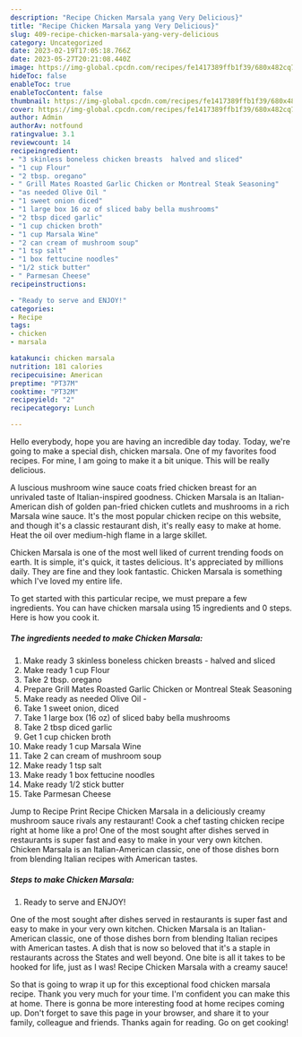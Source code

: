 ```yaml
---
description: "Recipe Chicken Marsala yang Very Delicious}"
title: "Recipe Chicken Marsala yang Very Delicious}"
slug: 409-recipe-chicken-marsala-yang-very-delicious
category: Uncategorized
date: 2023-02-19T17:05:18.766Z
date: 2023-05-27T20:21:08.440Z
image: https://img-global.cpcdn.com/recipes/fe1417389ffb1f39/680x482cq70/chicken-marsala-recipe-main-photo.jpg
hideToc: false
enableToc: true
enableTocContent: false
thumbnail: https://img-global.cpcdn.com/recipes/fe1417389ffb1f39/680x482cq70/chicken-marsala-recipe-main-photo.jpg
cover: https://img-global.cpcdn.com/recipes/fe1417389ffb1f39/680x482cq70/chicken-marsala-recipe-main-photo.jpg
author: Admin
authorAv: notfound
ratingvalue: 3.1
reviewcount: 14
recipeingredient:
- "3 skinless boneless chicken breasts  halved and sliced"
- "1 cup Flour"
- "2 tbsp. oregano"
- " Grill Mates Roasted Garlic Chicken or Montreal Steak Seasoning"
- "as needed Olive Oil "
- "1 sweet onion diced"
- "1 large box 16 oz of sliced baby bella mushrooms"
- "2 tbsp diced garlic"
- "1 cup chicken broth"
- "1 cup Marsala Wine"
- "2 can cream of mushroom soup"
- "1 tsp salt"
- "1 box fettucine noodles"
- "1/2 stick butter"
- " Parmesan Cheese"
recipeinstructions:

- "Ready to serve and ENJOY!"
categories:
- Recipe
tags:
- chicken
- marsala

katakunci: chicken marsala 
nutrition: 181 calories
recipecuisine: American
preptime: "PT37M"
cooktime: "PT32M"
recipeyield: "2"
recipecategory: Lunch

---
```



Hello everybody, hope you are having an incredible day today. Today, we're going to make a special dish, chicken marsala. One of my favorites food recipes. For mine, I am going to make it a bit unique. This will be really delicious.

A luscious mushroom wine sauce coats fried chicken breast for an unrivaled taste of Italian-inspired goodness. Chicken Marsala is an Italian-American dish of golden pan-fried chicken cutlets and mushrooms in a rich Marsala wine sauce. It&#39;s the most popular chicken recipe on this website, and though it&#39;s a classic restaurant dish, it&#39;s really easy to make at home. Heat the oil over medium-high flame in a large skillet.

Chicken Marsala is one of the most well liked of current trending foods on earth. It is simple, it's quick, it tastes delicious. It's appreciated by millions daily. They are fine and they look fantastic. Chicken Marsala is something which I've loved my entire life.


To get started with this particular recipe, we must prepare a few ingredients. You can have chicken marsala using 15 ingredients and 0 steps. Here is how you cook it.

<!--inarticleads1-->

##### The ingredients needed to make Chicken Marsala:

1. Make ready 3 skinless boneless chicken breasts - halved and sliced
1. Make ready 1 cup Flour
1. Take 2 tbsp. oregano
1. Prepare  Grill Mates Roasted Garlic Chicken or Montreal Steak Seasoning
1. Make ready as needed Olive Oil -
1. Take 1 sweet onion, diced
1. Take 1 large box (16 oz) of sliced baby bella mushrooms
1. Take 2 tbsp diced garlic
1. Get 1 cup chicken broth
1. Make ready 1 cup Marsala Wine
1. Take 2 can cream of mushroom soup
1. Make ready 1 tsp salt
1. Make ready 1 box fettucine noodles
1. Make ready 1/2 stick butter
1. Take  Parmesan Cheese


Jump to Recipe Print Recipe Chicken Marsala in a deliciously creamy mushroom sauce rivals any restaurant! Cook a chef tasting chicken recipe right at home like a pro! One of the most sought after dishes served in restaurants is super fast and easy to make in your very own kitchen. Chicken Marsala is an Italian-American classic, one of those dishes born from blending Italian recipes with American tastes. 

<!--inarticleads2-->

##### Steps to make Chicken Marsala:


1. Ready to serve and ENJOY!

One of the most sought after dishes served in restaurants is super fast and easy to make in your very own kitchen. Chicken Marsala is an Italian-American classic, one of those dishes born from blending Italian recipes with American tastes. A dish that is now so beloved that it&#39;s a staple in restaurants across the States and well beyond. One bite is all it takes to be hooked for life, just as I was! Recipe Chicken Marsala with a creamy sauce! 

So that is going to wrap it up for this exceptional food chicken marsala recipe. Thank you very much for your time. I'm confident you can make this at home. There is gonna be more interesting food at home recipes coming up. Don't forget to save this page in your browser, and share it to your family, colleague and friends. Thanks again for reading. Go on get cooking!
